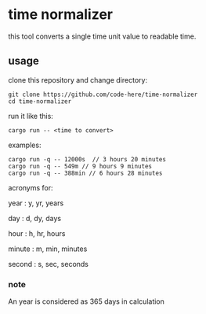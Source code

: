 # time normalizer

this tool converts a single time unit value to readable time.

## usage

clone this repository and change directory:

    git clone https://github.com/code-here/time-normalizer
    cd time-normalizer

run it like this:

    cargo run -- <time to convert>

examples:

    cargo run -q -- 12000s  // 3 hours 20 minutes
    cargo run -q -- 549m // 9 hours 9 minutes
    cargo run -q -- 388min // 6 hours 28 minutes

acronyms for:

year : y, yr, years

day : d, dy, days

hour : h, hr, hours

minute : m, min, minutes

second : s, sec, seconds

### note

An year is considered as 365 days in calculation
